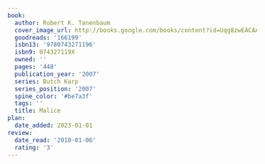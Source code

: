 ```yaml
---
book:
  author: Robert K. Tanenbaum
  cover_image_url: http://books.google.com/books/content?id=Uqg8zwEACAAJ&printsec=frontcover&img=1&zoom=1&source=gbs_api
  goodreads: '166199'
  isbn13: '9780743271196'
  isbn9: 074327119X
  owned: ''
  pages: '448'
  publication_year: '2007'
  series: Butch Karp
  series_position: '2007'
  spine_color: '#be7a3f'
  tags: ''
  title: Malice
plan:
  date_added: 2023-01-01
review:
  date_read: '2010-01-06'
  rating: '3'
---
```

